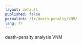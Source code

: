 ```yaml
---
layout: default
published: false
permalink: /fr/death-penalty/VNM/
lang: fr
---
```


death-penalty analysis VNM
